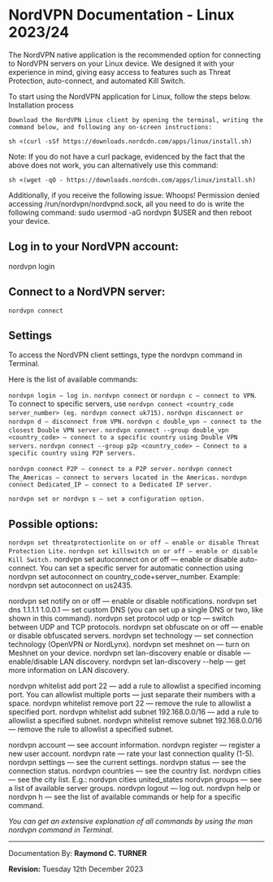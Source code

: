 # NordVPN Documentation - Linux 2023/24

The NordVPN native application is the recommended option for connecting to NordVPN servers on your Linux device. We designed it with your experience in mind, giving easy access to features such as Threat Protection, auto-connect, and automated Kill Switch.

To start using the NordVPN application for Linux, follow the steps below. 
Installation process

    Download the NordVPN Linux client by opening the terminal, writing the command below, and following any on-screen instructions:

`sh <(curl -sSf https://downloads.nordcdn.com/apps/linux/install.sh)`
 

Note: If you do not have a curl package, evidenced by the fact that the above does not work, you can alternatively use this command:

`sh <(wget -qO - https://downloads.nordcdn.com/apps/linux/install.sh)`

Additionally, if you receive the following issue: Whoops! Permission denied accessing /run/nordvpn/nordvpnd.sock, all you need to do is write the following command: sudo usermod -aG nordvpn $USER and then reboot your device.


## Log in to your NordVPN account:

nordvpn login

## Connect to a NordVPN server:

`nordvpn connect`

## Settings

To access the NordVPN client settings, type the nordvpn command in Terminal.

Here is the list of available commands:

`nordvpn login — log in.`
`nordvpn connect` or `nordvpn c — connect to VPN`. To connect to specific servers, use `nordvpn connect <country_code` `server_number> (eg. nordvpn connect uk715).`
`nordvpn disconnect or nordvpn d — disconnect from VPN.`
`nordvpn c double_vpn — connect to the closest Double VPN server.`
`nordvpn connect --group double_vpn <country_code> — connect to a specific country using Double VPN servers.`
`nordvpn connect --group p2p <country_code> — Connect to a specific country using P2P servers.`

`nordvpn connect P2P — connect to a P2P server.`
`nordvpn connect The_Americas — connect to servers located in the Americas.`
`nordvpn connect Dedicated_IP — connect to a Dedicated IP server.`

`nordvpn set or nordvpn s — set a configuration option.`

## Possible options:

`nordvpn set threatprotectionlite on or off — enable or disable Threat Protection Lite.`
`nordvpn set killswitch on or off — enable or disable Kill Switch.`
nordvpn set autoconnect on or off — enable or disable auto-connect. You can set a specific server for automatic connection using nordvpn set autoconnect on country_code+server_number. Example: nordvpn set autoconnect on us2435.

nordvpn set notify on or off — enable or disable notifications.
nordvpn set dns 1.1.1.1 1.0.0.1 — set custom DNS (you can set up a single DNS or two, like shown in this command).
nordvpn set protocol udp or tcp — switch between UDP and TCP protocols.
nordvpn set obfuscate on or off — enable or disable obfuscated servers.
nordvpn set technology — set connection technology (OpenVPN or NordLynx).
nordvpn set meshnet on — turn on Meshnet on your device.
nordvpn set lan-discovery enable or disable — enable/disable LAN discovery.
nordvpn set lan-discovery --help — get more information on LAN discovery.

nordvpn whitelist add port 22 — add a rule to allowlist a specified incoming port. You can allowlist multiple ports — just separate their numbers with a space.
nordvpn whitelist remove port 22 — remove the rule to allowlist a specified port.
nordvpn whitelist add subnet 192.168.0.0/16 — add a rule to allowlist a specified subnet.
nordvpn whitelist remove subnet 192.168.0.0/16 — remove the rule to allowlist a specified subnet.

nordvpn account — see account information.
nordvpn register — register a new user account.
nordvpn rate — rate your last connection quality (1-5).
nordvpn settings — see the current settings.
nordvpn status — see the connection status.
nordvpn countries — see the country list.
nordvpn cities — see the city list. E.g.: nordvpn cities united_states
nordvpn groups — see a list of available server groups.
nordvpn logout — log out.
nordvpn help or nordvpn h — see the list of available commands or help for a specific command.

*You can get an extensive explanation of all commands by using the man nordvpn command in Terminal.*

---

Documentation By: **Raymond C. TURNER**

**Revision:** Tuesday 12th December 2023